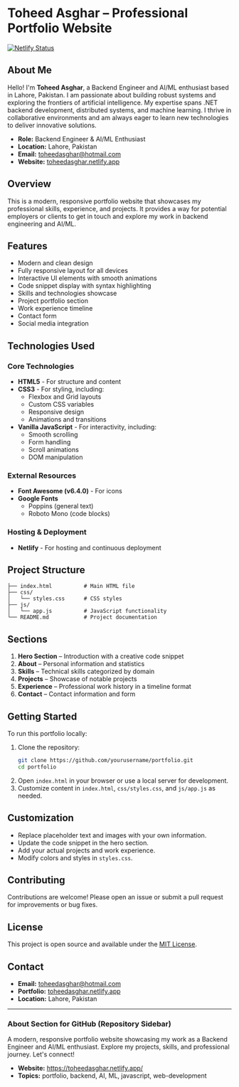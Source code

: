 # Toheed Asghar – Professional Portfolio Website

[![Netlify Status](https://api.netlify.com/api/v1/badges/your-badge-id/deploy-status)](https://toheedasghar.netlify.app/)

## About Me

Hello! I'm **Toheed Asghar**, a Backend Engineer and AI/ML enthusiast based in Lahore, Pakistan. I am passionate about building robust systems and exploring the frontiers of artificial intelligence. My expertise spans .NET backend development, distributed systems, and machine learning. I thrive in collaborative environments and am always eager to learn new technologies to deliver innovative solutions.

- **Role:** Backend Engineer & AI/ML Enthusiast
- **Location:** Lahore, Pakistan
- **Email:** toheedasghar@hotmail.com
- **Website:** [toheedasghar.netlify.app](https://toheedasghar.netlify.app/)

## Overview
This is a modern, responsive portfolio website that showcases my professional skills, experience, and projects. It provides a way for potential employers or clients to get in touch and explore my work in backend engineering and AI/ML.

## Features
- Modern and clean design
- Fully responsive layout for all devices
- Interactive UI elements with smooth animations
- Code snippet display with syntax highlighting
- Skills and technologies showcase
- Project portfolio section
- Work experience timeline
- Contact form
- Social media integration

## Technologies Used
### Core Technologies
- **HTML5** - For structure and content
- **CSS3** - For styling, including:
  - Flexbox and Grid layouts
  - Custom CSS variables
  - Responsive design
  - Animations and transitions
- **Vanilla JavaScript** - For interactivity, including:
  - Smooth scrolling
  - Form handling
  - Scroll animations
  - DOM manipulation

### External Resources
- **Font Awesome (v6.4.0)** - For icons
- **Google Fonts**
  - Poppins (general text)
  - Roboto Mono (code blocks)

### Hosting & Deployment
- **Netlify** - For hosting and continuous deployment

## Project Structure
```
├── index.html          # Main HTML file
├── css/
│   └── styles.css      # CSS styles
├── js/
│   └── app.js          # JavaScript functionality
└── README.md           # Project documentation
```

## Sections
1. **Hero Section** – Introduction with a creative code snippet
2. **About** – Personal information and statistics
3. **Skills** – Technical skills categorized by domain
4. **Projects** – Showcase of notable projects
5. **Experience** – Professional work history in a timeline format
6. **Contact** – Contact information and form

## Getting Started
To run this portfolio locally:

1. Clone the repository:
   ```bash
   git clone https://github.com/yourusername/portfolio.git
   cd portfolio
   ```
2. Open `index.html` in your browser or use a local server for development.
3. Customize content in `index.html`, `css/styles.css`, and `js/app.js` as needed.

## Customization
- Replace placeholder text and images with your own information.
- Update the code snippet in the hero section.
- Add your actual projects and work experience.
- Modify colors and styles in `styles.css`.

## Contributing
Contributions are welcome! Please open an issue or submit a pull request for improvements or bug fixes.

## License
This project is open source and available under the [MIT License](LICENSE).

## Contact
- **Email:** toheedasghar@hotmail.com
- **Portfolio:** [toheedasghar.netlify.app](https://toheedasghar.netlify.app/)
- **Location:** Lahore, Pakistan

---

### About Section for GitHub (Repository Sidebar)
A modern, responsive portfolio website showcasing my work as a Backend Engineer and AI/ML enthusiast. Explore my projects, skills, and professional journey. Let's connect!

- **Website:** https://toheedasghar.netlify.app/
- **Topics:** portfolio, backend, AI, ML, javascript, web-development